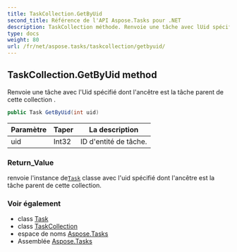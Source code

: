 ```yaml
---
title: TaskCollection.GetByUid
second_title: Référence de l'API Aspose.Tasks pour .NET
description: TaskCollection méthode. Renvoie une tâche avec lUid spécifié dont lancêtre est la tâche parent de cette collection .
type: docs
weight: 80
url: /fr/net/aspose.tasks/taskcollection/getbyuid/
---
```

## TaskCollection.GetByUid method

Renvoie une tâche avec l'Uid spécifié dont l'ancêtre est la tâche parent de cette collection .

```csharp
public Task GetByUid(int uid)
```

| Paramètre | Taper | La description |
| --- | --- | --- |
| uid | Int32 | ID d'entité de tâche. |

### Return_Value

renvoie l'instance de[`Task`](../../task/) classe avec l'uid spécifié dont l'ancêtre est la tâche parent de cette collection.

### Voir également

* class [Task](../../task/)
* class [TaskCollection](../)
* espace de noms [Aspose.Tasks](../../taskcollection/)
* Assemblée [Aspose.Tasks](../../../)


